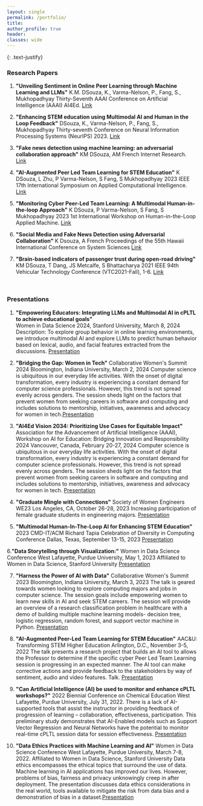 ```yaml
---
layout: single
permalink: /portfolio/
title:  
author_profile: true
header:
classes: wide
---
```

{: .text-justify}

### Research Papers 
1.	**"Unveiling Sentiment in Online Peer Learning through Machine Learning and LLMs"**
K.M. DSouza, K., Varma-Nelson, P., Fang, S., Mukhopadhyay
Thirty-Seventh AAAI Conference on Artificial Intelligence (AAAI) AI4Ed. [Link](https://scholar.google.com/citations?view_op=view_citation&hl=en&user=cYCDkQIAAAAJ&sortby=pubdate&citation_for_view=cYCDkQIAAAAJ:Tyk-4Ss8FVUC)

2. **"Enhancing STEM education using Multimodal AI and Human in the Loop Feedback"**
DSouza, K., Varma-Nelson, P., Fang, S., Mukhopadhyay
Thirty-seventh Conference on Neural Information Processing Systems (NeurIPS) 2023. [Link](https://scholar.google.com/citations?view_op=view_citation&hl=en&user=cYCDkQIAAAAJ&sortby=pubdate&citation_for_view=cYCDkQIAAAAJ:zYLM7Y9cAGgC) 

3. **"Fake news detection using machine learning: an adversarial collaboration approach"**
KM DSouza, AM French
Internet Research. [Link](https://scholar.google.com/citations?view_op=view_citation&hl=en&user=cYCDkQIAAAAJ&sortby=pubdate&citation_for_view=cYCDkQIAAAAJ:2osOgNQ5qMEC)

4. **"AI-Augmented Peer Led Team Learning for STEM Education"**
K DSouza, L Zhu, P Varma-Nelson, S Fang, S Mukhopadhyay
2023 IEEE 17th International Symposium on Applied Computational Intelligence. [Link](https://ieeexplore.ieee.org/abstract/document/10158609)

5. **"Monitoring Cyber Peer-Led Team Learning: A Multimodal Human-in-the-loop Approach"**
K DSouza, P Varma-Nelson, S Fang, S Mukhopadhyay
2023 1st International Workshop on Human-in-the-Loop Applied Machine. [Link](https://scholar.google.com/citations?view_op=view_citation&hl=en&user=cYCDkQIAAAAJ&sortby=pubdate&citation_for_view=cYCDkQIAAAAJ:UeHWp8X0CEIC)

6. **"Social Media and Fake News Detection using Adversarial Collaboration"**
K Dsouza, A French
Proceedings of the 55th Hawaii International Conference on System Sciences
[Link](https://scholar.google.com/citations?view_op=view_citation&hl=en&user=cYCDkQIAAAAJ&sortby=pubdate&citation_for_view=cYCDkQIAAAAJ:d1gkVwhDpl0C)

7. **"Brain-based indicators of passenger trust during open-road driving"**
KM DSouza, T Dang, JS Metcalfe, S Bhattacharya
2021 IEEE 94th Vehicular Technology Conference (VTC2021-Fall), 1-6. [Link](https://scholar.google.com/citations?view_op=view_citation&hl=en&user=cYCDkQIAAAAJ&sortby=pubdate&citation_for_view=cYCDkQIAAAAJ:u-x6o8ySG0sC)

&nbsp;
&nbsp;
### Presentations 
1.	**"Empowering Educators: Integrating LLMs and Multimodal AI in cPLTL to achieve educational goals"**  
Women in Data Science 2024, Stanford University, March 8, 2024
Description: To explore group behavior in online learning environments, we introduce multimodal AI and explore LLMs to predict human behavior based on lexical, audio, and facial features extracted from the discussions. [Presentation](https://www.widsworldwide.org/events/event/wids-stanford-2024/)

2. **"Bridging the Gap: Women in Tech"**
Collaborative Women's Summit 2024
Bloomington, Indiana University, March 2, 2024
Computer science is ubiquitous in our everyday life activities. With the onset of digital transformation, every industry is experiencing a constant demand for computer science professionals. However, this trend is not spread evenly across genders. The session sheds light on the factors that prevent women from seeking careers in software and computing and includes solutions to mentorship, initiatives, awareness and advocacy for women in tech.[Presentation]()

3. **"AI4Ed Vision 2034: Prioritizing Use Cases for Equitable Impact"**
Association for the Advancement of Artificial Intelligence (AAAI), Workshop on AI for Education: Bridging Innovation and Responsibility 2024
Vancouver, Canada, February 20-27, 2024
Computer science is ubiquitous in our everyday life activities. With the onset of digital transformation, every industry is experiencing a constant demand for computer science professionals. However, this trend is not spread evenly across genders. The session sheds light on the factors that prevent women from seeking careers in software and computing and includes solutions to mentorship, initiatives, awareness and advocacy for women in tech.
[Presentation](https://ai4ed.cc/aaai2024day1/)

4. **"Graduate Mingle with Connections"**
Society of Women Engineers WE23
Los Angeles, CA, October 26-28, 2023
Increasing participation of female graduate students in engineering majors.
[Presentation](https://we23.swe.org/)

5. **"Multimodal Human-In-The-Loop AI for Enhancing STEM Education"**
2023 CMD-IT/ACM Richard Tapia Celebration of Diversity in Computing Conference Dallas, Texas, September 13-15, 2023
[Presentation](https://tapiaconference.cmd-it.org/)

 6.**"Data Storytelling through Visualization:"**
 Women in Data Science Conference
 West Lafayette, Purdue University, May 1, 2023
 Affiliated to Women in Data Science, Stanford University
 [Presentation](http://sites.lib.purdue.edu/wids/index.html)


7. **"Harness the Power of AI with Data"**
Collaborative Women's Summit 2023
Bloomington, Indiana University, March 3, 2023
The talk is geared towards women looking to explore computing majors and jobs in computer science. The session goals include empowering women to learn new skills in AI and seek STEM careers. The session will provide an overview of a research classification problem in healthcare with a demo of building multiple machine learning models- decision tree, logistic regression, random forest, and support vector machine in Python.
[Presentation](https://womenandtech.indiana.edu/summit/overview.html)

8. **"AI-Augmented Peer-Led Team Learning for STEM Education"**
AAC&U: Transforming STEM Higher Education
Arlington, D.C., November 3-5, 2022
The talk presents a research project that builds an AI tool to allows the Professor to determine if the specific cyber Peer Led Team Learning session is progressing in an expected manner. The AI tool can make corrective actions and provide feedback to the stakeholders by way of sentiment, audio and video features.
Talk. [Presentation](https://secure.aacu.org/iMIS/AACUR/Events/Event_Display.aspx?EventKey=STEM23)

9. **"Can Artificial Intelligence (AI) be used to monitor and enhance cPLTL workshops?"**
2022 Biennial Conference on Chemical Education
West Lafayette, Purdue University, July 31, 2022.
There is a lack of AI-supported tools that assist the instructor in providing feedback of progression of learning – collaboration, effectiveness, participation. This preliminary study demonstrates that AI-Enabled models such as Support Vector Regression and Neural Networks have the potential to monitor real-time cPLTL session data for session effectiveness. [Presentation](https://www.bcce2022.org/)

10. **"Data Ethics Practices with Machine Learning and AI"**
Women in Data Science Conference
West Lafayette, Purdue University, March 7-8, 2022. 
Affiliated to Women in Data Science, Stanford University
Data ethics encompasses the ethical topics that surround the use of data. Machine learning in AI applications has improved our lives. However, problems of bias, fairness and privacy unknowingly creep in after deployment. The presentation discusses data ethics considerations in the real world, tools available to mitigate the risk from data bias and a demonstration of bias in a dataset.[Presentation](http://sites.lib.purdue.edu/wids/index.html)





